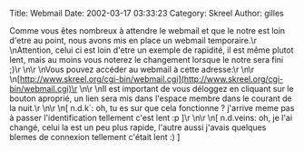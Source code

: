 Title: Webmail
Date: 2002-03-17 03:33:23
Category: Skreel
Author: gilles

Comme vous êtes nombreux à attendre le webmail et que le notre est loin d'etre au point, nous avons mis en place un webmail temporaire.\r
\nAttention, celui ci est loin d'etre un exemple de rapidité, il est même plutot lent, mais au moins vous noterez le changement lorsque le notre sera fini  ;)\r
\n\r
\nVous pouvez accéder au webmail à cette adresse:\r
\n\r
\n[http://www.skreel.org/cgi-bin/webmail.cgi](http://www.skreel.org/cgi-bin/webmail.cgi)\r
\n\r
\nIl est important de vous déloggez en cliquant sur le bouton aproprié, un lien sera mis dans l'espace membre dans le courant de la nuit.\r
\n\r
\n[ n.d.k`: oh, tu es sur que cela fonctionne ? j'arrive meme pas à passer l'identification tellement c'est lent :p ]\r
\n\r
\n[ n.d.veins: oh, je l'ai changé, celui la est un peu plus rapide, l'autre aussi j'avais quelques blemes de connexion tellement c'était lent :) ]